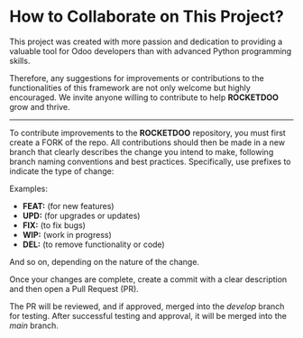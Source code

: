 # How to Collaborate on This Project?

This project was created with more passion and dedication to providing a valuable tool for Odoo developers than with advanced Python programming skills.

Therefore, any suggestions for improvements or contributions to the functionalities of this framework are not only welcome but highly encouraged. We invite anyone willing to contribute to help **ROCKETDOO** grow and thrive.

---

To contribute improvements to the **ROCKETDOO** repository, you must first create a FORK of the repo. All contributions should then be made in a new branch that clearly describes the change you intend to make, following branch naming conventions and best practices. Specifically, use prefixes to indicate the type of change:

Examples:

* **FEAT:** (for new features)  
* **UPD:** (for upgrades or updates)  
* **FIX:** (to fix bugs)  
* **WIP:** (work in progress)  
* **DEL:** (to remove functionality or code)  

And so on, depending on the nature of the change.

Once your changes are complete, create a commit with a clear description and then open a Pull Request (PR).

The PR will be reviewed, and if approved, merged into the *develop* branch for testing. After successful testing and approval, it will be merged into the *main* branch.
